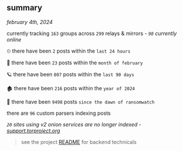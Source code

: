 
## summary
_february 4th, 2024_

currently tracking `163` groups across `299` relays & mirrors - _`98` currently online_

⏲ there have been `2` posts within the `last 24 hours`

🦈 there have been `23` posts within the `month of february`

🪐 there have been `807` posts within the `last 90 days`

🏚 there have been `216` posts within the `year of 2024`

🦕 there have been `9498` posts `since the dawn of ransomwatch`

there are `96` custom parsers indexing posts

_`20` sites using v2 onion services are no longer indexed - [support.torproject.org](https://support.torproject.org/onionservices/v2-deprecation/)_

> see the project [README](https://github.com/joshhighet/ransomwatch#ransomwatch--) for backend technicals
